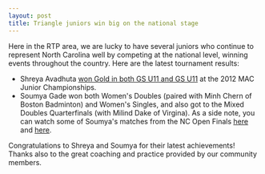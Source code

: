 ```yaml
---
layout: post
title: Triangle juniors win big on the national stage
---
```


Here in the RTP area, we are lucky to have several juniors who continue to represent North Carolina well by competing at the national level, winning events throughout the country. Here are the latest tournament results:

* Shreya Avadhuta [won Gold in both GS U11 and GS U11](http://www.tournamentsoftware.com/sport/winners.aspx?id=305199E5-CB98-43A9-97A7-786C8FF2EE04) at the 2012 MAC Junior Championships.
* Soumya Gade won both Women's Doubles (paired with Minh Chern of Boston Badminton) and Women's Singles, and also got to the Mixed Doubles Quarterfinals (with Milind Dake of Virgina). As a side note, you can watch some of Soumya's matches from the NC Open Finals [here](http://www.youtube.com/watch?v=n_0HiKsfByY) and [here](http://www.youtube.com/watch?v=SPbbVOcfAMI).

Congratulations to Shreya and Soumya for their latest achievements! Thanks also to the great coaching and practice provided by our community members.